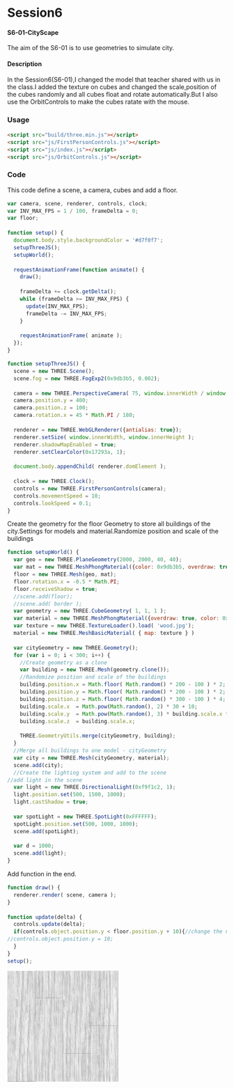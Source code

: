 Session6
========
#### S6-01-CityScape ####
The aim of the S6-01 is to use geometries to simulate city.

#### Description ####
In the Session6(S6-01),I changed the model that teacher shared with us in the class.I added the texture on cubes and changed the scale,position of the cubes randomly and all cubes float and rotate automatically.But I also use the OrbitControls to make the cubes ratate with the mouse.

### Usage ###
```html
<script src="build/three.min.js"></script>
<script src="js/FirstPersonControls.js"></script>
<script src="js/index.js"></script>
<script src="js/OrbitControls.js"></script>
```

### Code ###
This code define a scene, a camera, cubes and add a floor.
```javascript
var camera, scene, renderer, controls, clock;
var INV_MAX_FPS = 1 / 100, frameDelta = 0;
var floor;

function setup() {
  document.body.style.backgroundColor = '#d7f0f7';
  setupThreeJS();
  setupWorld();

  requestAnimationFrame(function animate() {
    draw();

    frameDelta += clock.getDelta();
    while (frameDelta >= INV_MAX_FPS) {
      update(INV_MAX_FPS);
      frameDelta -= INV_MAX_FPS;
    }

    requestAnimationFrame( animate );
  });
}
```
```javascript
function setupThreeJS() {
  scene = new THREE.Scene();
  scene.fog = new THREE.FogExp2(0x9db3b5, 0.002);

  camera = new THREE.PerspectiveCamera( 75, window.innerWidth / window.innerHeight, 1, 10000 );
  camera.position.y = 400;
  camera.position.z = 100;
  camera.rotation.x = 45 * Math.PI / 180;

  renderer = new THREE.WebGLRenderer({antialias: true});
  renderer.setSize( window.innerWidth, window.innerHeight );
  renderer.shadowMapEnabled = true;
  renderer.setClearColor(0x17293a, 1);

  document.body.appendChild( renderer.domElement );

  clock = new THREE.Clock();
  controls = new THREE.FirstPersonControls(camera);
  controls.movementSpeed = 10;
  controls.lookSpeed = 0.1;
}
```
Create the geometry for the floor
Geometry to store all buildings of the city.Settings for models and material.Randomize position and scale of the buildings
```javascript
function setupWorld() {
  var geo = new THREE.PlaneGeometry(2000, 2000, 40, 40);
  var mat = new THREE.MeshPhongMaterial({color: 0x9db3b5, overdraw: true});
  floor = new THREE.Mesh(geo, mat);
  floor.rotation.x = -0.5 * Math.PI;
  floor.receiveShadow = true;
  //scene.add(floor);
  //scene.add( border );
  var geometry = new THREE.CubeGeometry( 1, 1, 1 );
  var material = new THREE.MeshPhongMaterial({overdraw: true, color: 0xffffff, wireframe: true});
  var texture = new THREE.TextureLoader().load( 'wood.jpg');
  material = new THREE.MeshBasicMaterial( { map: texture } )

  var cityGeometry = new THREE.Geometry();
  for (var i = 0; i < 300; i++) {
    //Create geometry as a clone
    var building = new THREE.Mesh(geometry.clone());
    //Randomize position and scale of the buildings
    building.position.x = Math.floor( Math.random() * 200 - 100 ) * 2;
    building.position.y = Math.floor( Math.random() * 200 - 100 ) * 2;
    building.position.z = Math.floor( Math.random() * 300 - 100 ) * 4;
    building.scale.x  = Math.pow(Math.random(), 2) * 30 + 10;
    building.scale.y  = Math.pow(Math.random(), 3) * building.scale.x * 8 + 8;
    building.scale.z  = building.scale.x;

    THREE.GeometryUtils.merge(cityGeometry, building);
  }
  //Merge all buildings to one model - cityGeometry
  var city = new THREE.Mesh(cityGeometry, material);
  scene.add(city);
  //Create the lighting system and add to the scene
//add light in the scene
  var light = new THREE.DirectionalLight(0xf9f1c2, 1);
  light.position.set(500, 1500, 1000);
  light.castShadow = true;

  var spotLight = new THREE.SpotLight(0xFFFFFF);
  spotLight.position.set(500, 1000, 1000);
  scene.add(spotLight);

  var d = 1000;
  scene.add(light);
}
```
Add function in the end.
```javascript
function draw() {
  renderer.render( scene, camera );
}

function update(delta) {
  controls.update(delta);
  if(controls.object.position.y < floor.position.y + 10){//change the number of geometries
//controls.object.position.y = 10;
  }
}
setup();
```
![image](https://github.com/SevennnnJ/DAT505-GitHub/blob/master/Pictures/wood.jpg)

